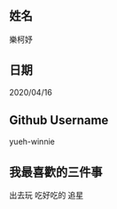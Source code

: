 
姓名
----
樂柯妤

日期
----
2020/04/16

Github Username
---------------
yueh-winnie

我最喜歡的三件事
---------------
出去玩 吃好吃的 追星